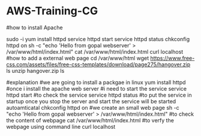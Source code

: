 # AWS-Training-CG
#how to install Apache

sudo -i
yum install httpd
service httpd start
service httpd status
chkconfig httpd on
sh -c "echo 'Hello from gopal webserver' > /var/www/html/index.html"
cat /var/www/html/index.html
curl localhost
#how to add a external web page
 cd /var/www/html
wget https://www.free-css.com/assets/files/free-css-templates/download/page275/hangover.zip
ls
unzip hangover.zip
ls

#explanation
#we are going to install a packgae in linux
 yum install httpd
 #once i install the apache web server
 #i need to start the service
 service httpd start
 #to check the service
 service httpd status
 #to put the service in startup once you stop the server and start the service will be started autoamticatal
 chkconfig httpd on
 #we create an small web page
 sh -c "echo 'Hello from gopal webserver' > /var/www/html/index.html"
 #to check the content of webpage
 cat /var/www/html/index.html
 #to verfy the webpage using command line
 curl localhost
